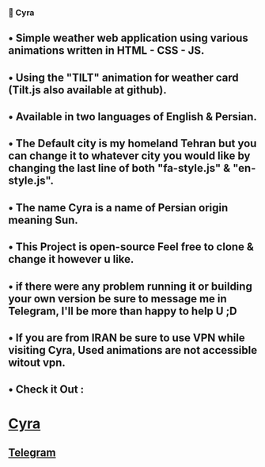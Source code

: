 ### 🔆 Cyra

## • Simple weather web application using various animations written in HTML - CSS - JS.

## • Using the "TILT" animation for weather card (Tilt.js also available at github).

## • Available in two languages of English & Persian.

## • The Default city is my homeland Tehran but you can change it to whatever city you would like by changing the last line of both "fa-style.js" & "en-style.js".

## • The name Cyra is a name of Persian origin meaning Sun.

## • This Project is open-source Feel free to clone & change it however u like.

## • if there were any problem running it or building your own version be sure to message me in Telegram, I'll be more than happy to help U ;D

## • If you are from IRAN be sure to use VPN while visiting Cyra, Used animations are not accessible witout vpn.

## • Check it Out : 
# [Cyra](cyra.fast-page.org)

## [Telegram](https://t.me/GottSchlaft)
